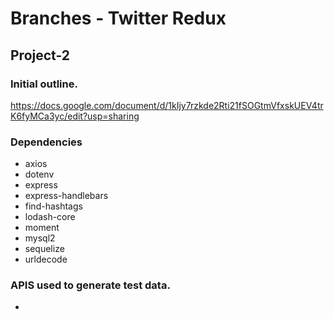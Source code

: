 # Branches - Twitter Redux
## Project-2

### Initial outline.
https://docs.google.com/document/d/1kIjy7rzkde2Rti21fSOGtmVfxskUEV4trK6fyMCa3yc/edit?usp=sharing

### Dependencies
* axios
* dotenv
* express
* express-handlebars
* find-hashtags
* lodash-core
* moment
* mysql2
* sequelize
* urldecode

### APIS used to generate test data.
*

